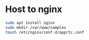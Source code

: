 # Host to nginx

```bash
sudo apt install nginx
sudo mkdir /var/www/samples
touch /etc/nginx/conf.d/apprtc.conf
```